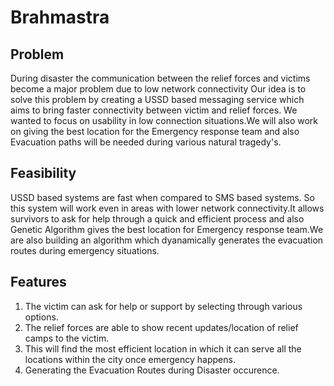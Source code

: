 # Brahmastra

## Problem
During disaster the communication between the relief forces and victims become a major problem due to low network connectivity
Our idea is to solve this problem by creating a USSD based messaging service which aims to bring faster connectivity between victim and relief forces. We wanted to focus on usability in low connection situations.We will also work on giving the best location for the Emergency response team and also Evacuation paths will be needed during various natural tragedy's.

## Feasibility
USSD based systems are fast when compared to SMS based systems. So this system will work even in areas with lower network connectivity.It allows survivors to ask for help through a quick and efficient process and also Genetic Algorithm gives the best location for Emergency response team.We are also building an algorithm which dyanamically generates the evacuation routes during emergency situations.

## Features
1. The victim can ask for help or support by selecting through various options.
2. The relief forces are able to show recent updates/location of relief camps to the victim.
3. This will find the most efficient location in which it can serve all the locations within the city once emergency happens. 
4. Generating the Evacuation Routes during Disaster occurence.
